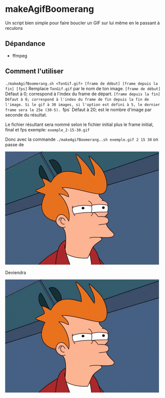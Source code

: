 # makeAgifBoomerang

Un script bien simple pour faire boucler un GIF sur lui même en le passant à reculons

## Dépandance

- ffmpeg

## Comment l'utiliser

`./makeAgifBoomerang.sh <TonGif.gif> [frame de début] [frame depuis la fin] [fps]`
Remplace `TonGif.gif` par le nom de ton image.
`[frame de début]` Défaut à 0; correspond à l'index du frame de départ.
`[frame depuis la fin] Défaut à 0; correspond à l'index du frame de fin depuis la fin de l'image. Si le gif à 30 images, si l'option est défini à 5, le dernier frame sera le 25e (30-5).
`fps` Défaut à 20; est le nombre d'image par seconde du résultat.

Le fichier résultant sera nommé selon le fichier initial plus le frame initial, final et fps exemple: `exemple_2-15-30.gif`

Donc avec la commande `./makeAgifBoomerang..sh exemple.gif 2 15 30` on passe de

![exempleIn](exemple.gif)

Deviendra

![exempleOut](exemple_2-15-30.gif)
